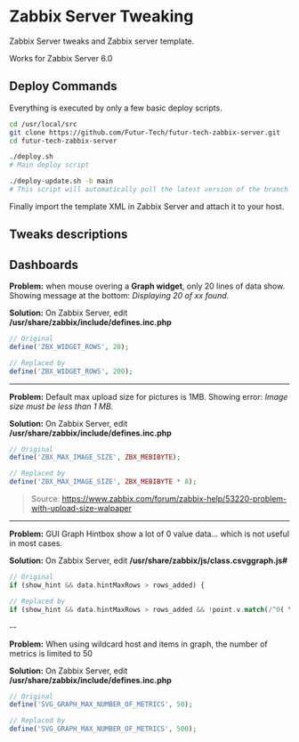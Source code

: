 # Zabbix Server Tweaking
Zabbix Server tweaks and Zabbix server template.

Works for Zabbix Server 6.0

## Deploy Commands

Everything is executed by only a few basic deploy scripts. 

```bash
cd /usr/local/src
git clone https://github.com/Futur-Tech/futur-tech-zabbix-server.git
cd futur-tech-zabbix-server

./deploy.sh 
# Main deploy script

./deploy-update.sh -b main
# This script will automatically pull the latest version of the branch ("main" in the example) and relaunch itself if a new version is found. Then it will run deploy.sh. Also note that any additional arguments given to this script will be passed to the deploy.sh script.
```

Finally import the template XML in Zabbix Server and attach it to your host.

## Tweaks descriptions

## Dashboards

**Problem:** when mouse overing a **Graph widget**, only 20 lines of data show. Showing message at the bottom: *Displaying 20 of xx found*.

**Solution:** On Zabbix Server, edit **/usr/share/zabbix/include/defines.inc.php**

```php
// Original
define('ZBX_WIDGET_ROWS', 20);

// Replaced by
define('ZBX_WIDGET_ROWS', 200);
```

---

**Problem:** Default max upload size for pictures is 1MB. Showing error: *Image size must be less than 1 MB.*

**Solution:** On Zabbix Server, edit **/usr/share/zabbix/include/defines.inc.php**

```php
// Original
define('ZBX_MAX_IMAGE_SIZE', ZBX_MEBIBYTE);

// Replaced by
define('ZBX_MAX_IMAGE_SIZE', ZBX_MEBIBYTE * 8);
```
> Source: https://www.zabbix.com/forum/zabbix-help/53220-problem-with-upload-size-walpaper 


---

**Problem:** GUI Graph Hintbox show a lot of 0 value data... which is not useful in most cases.

**Solution:** On Zabbix Server, edit **/usr/share/zabbix/js/class.csvggraph.js#**

```php
// Original
if (show_hint && data.hintMaxRows > rows_added) {

// Replaced by
if (show_hint && data.hintMaxRows > rows_added && !point.v.match(/^0( \w*)?$/)) {
```

--

**Problem:** When using wildcard host and items in graph, the number of metrics is limited to 50

**Solution:** On Zabbix Server, edit **/usr/share/zabbix/include/defines.inc.php**

```php
// Original
define('SVG_GRAPH_MAX_NUMBER_OF_METRICS', 50);

// Replaced by
define('SVG_GRAPH_MAX_NUMBER_OF_METRICS', 500);
```
